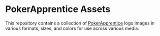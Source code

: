 # PokerApprentice Assets

This repository contains a collection of [PokerApprentice](https://pokerapprentice.com) logo images in various formats, sizes, and colors for use across various media.
